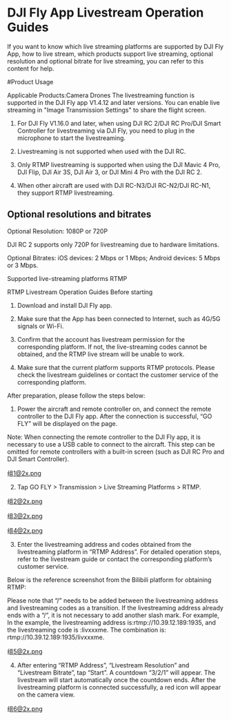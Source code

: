 # DJI Fly App Livestream Operation Guides

If you want to know which live streaming platforms are supported by DJI Fly App, 
how to live stream, which products support live streaming, optional resolution 
and optional bitrate for live streaming, you can refer to this content for help. 

#Product Usage

Applicable Products:Camera Drones
The livestreaming function is supported in the DJI Fly app V1.4.12 and later versions. 
You can enable live streaming in "Image Transmission Settings" to share the flight screen.

1. For DJI Fly V1.16.0 and later, when using DJI RC 2/DJI RC Pro/DJI Smart Controller for 
livestreaming via DJI Fly, you need to plug in the microphone to start the livestreaming.

2. Livestreaming is not supported when used with the DJI RC.

3. Only RTMP livestreaming is supported when using the DJI Mavic 4 Pro, DJI Flip, DJI Air 3S, DJI Air 3, or DJI Mini 4 Pro with the DJI RC 2.

4. When other aircraft are used with DJI RC-N3/DJI RC-N2/DJI RC-N1, they support RTMP livestreaming.

## Optional resolutions and bitrates

Optional Resolution: 1080P or 720P

DJI RC 2 supports only 720P for livestreaming due to hardware limitations.

Optional Bitrates: iOS devices: 2 Mbps or 1 Mbps; Android devices: 5 Mbps or 3 Mbps.

Supported live-streaming platforms
RTMP

RTMP Livestream Operation Guides
Before starting

1. Download and install DJI Fly app.

2. Make sure that the App has been connected to Internet, such as 4G/5G signals or Wi-Fi.

3. Confirm that the account has livestream permission for the corresponding platform. If not, the live-streaming codes cannot be obtained, and the RTMP live stream will be unable to work.

4. Make sure that the current platform supports RTMP protocols. Please check the livestream guidelines or contact the customer service of the corresponding platform.

After preparation, please follow the steps below:

1. Power the aircraft and remote controller on, and connect the remote controller to the DJI Fly app. After the connection is successful, “GO FLY” will be displayed on the page.

Note: When connecting the remote controller to the DJI Fly app, it is necessary to use a USB cable to connect to the aircraft. This step can be omitted for remote controllers with a built-in screen (such as DJI RC Pro and DJI Smart Controller).

组<1@2x.png>

2. Tap GO FLY > Transmission > Live Streaming Platforms > RTMP.

组<2@2x.png>

组<3@2x.png>

组<4@2x.png>

3. Enter the livestreaming address and codes obtained from the livestreaming platform in “RTMP Address”. For detailed operation steps, refer to the livestream guide or contact the corresponding platform’s customer service.

Below is the reference screenshot from the Bilibili platform for obtaining RTMP:

Please note that “/” needs to be added between the livestreaming address and livestreaming codes as a transition. If the livestreaming address already ends with a “/”, it is not necessary to add another slash mark. For example, In the example, the livestreaming address is:rtmp://10.39.12.189:1935, and the livestreaming code is :livxxxme. The combination is: rtmp://10.39.12.189:1935/livxxxme.

组<5@2x.png>

4. After entering “RTMP Address”, “Livestream Resolution” and “Livestream Bitrate”, tap “Start”. A countdown “3/2/1” will appear. The livestream will start automatically once the countdown ends. After the livestreaming platform is connected successfully, a red icon will appear on the camera view.

组<6@2x.png>
